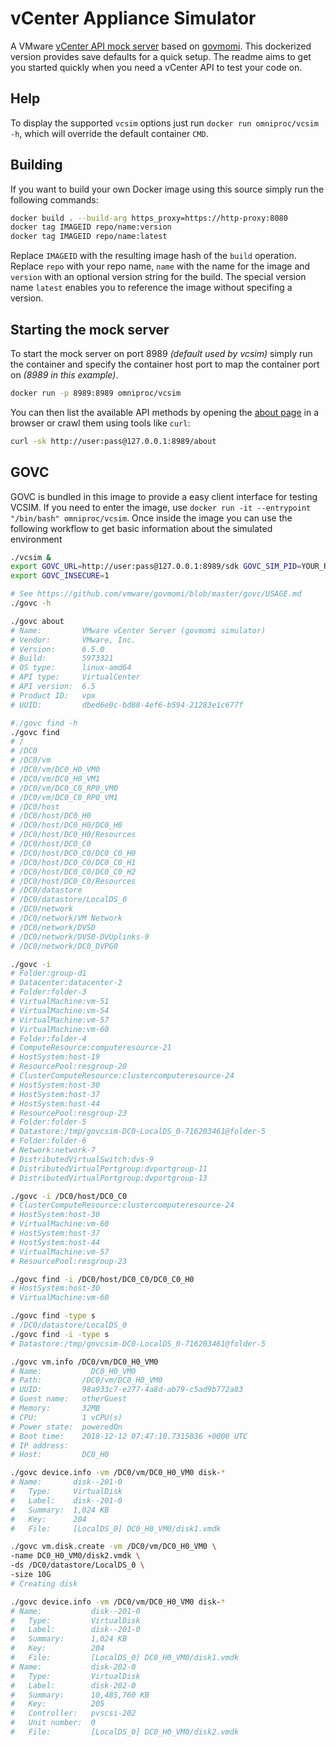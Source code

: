 # vCenter Appliance Simulator

A VMware [vCenter API mock server](https://github.com/vmware/govmomi/tree/master/vcsim") based on [govmomi](https://github.com/vmware/govmomi). This dockerized version provides save defaults for a quick setup. The readme aims to get you started quickly when you need a vCenter API to test your code on.

## Help

To display the supported `vcsim` options just run `docker run omniproc/vcsim -h`, which will override the default container `CMD`.

## Building

If you want to build your own Docker image using this source simply run the following commands:

``` bash
docker build . --build-arg https_proxy=https://http-proxy:8080
docker tag IMAGEID repo/name:version
docker tag IMAGEID repo/name:latest
```

Replace `IMAGEID` with the resulting image hash of the `build` operation. Replace `repo` with your repo name, `name` with the name for the image and `version` with an optional version string for the build. The special version name `latest` enables you to reference the image without specifing a version.

## Starting the mock server

To start the mock server on port 8989 *(default used by vcsim)* simply run the container and specify the container host port to map the container port on *(8989 in this example)*.

``` bash
docker run -p 8989:8989 omniproc/vcsim
```

You can then list the available API methods by opening the [about page](http://127.0.0.1:8989/about) in a browser or crawl them using tools like `curl`:

``` bash
curl -sk http://user:pass@127.0.0.1:8989/about
```

## GOVC

GOVC is bundled in this image to provide a easy client interface for testing VCSIM. If you need to enter the image, use `docker run -it --entrypoint "/bin/bash" omniproc/vcsim`.
Once inside the image you can use the following workflow to get basic information about the simulated environment

``` bash
./vcsim &
export GOVC_URL=http://user:pass@127.0.0.1:8989/sdk GOVC_SIM_PID=YOUR_RETURNED_PID
export GOVC_INSECURE=1

# See https://github.com/vmware/govmomi/blob/master/govc/USAGE.md
./govc -h

./govc about
# Name:         VMware vCenter Server (govmomi simulator)
# Vendor:       VMware, Inc.
# Version:      6.5.0
# Build:        5973321
# OS type:      linux-amd64
# API type:     VirtualCenter
# API version:  6.5
# Product ID:   vpx
# UUID:         dbed6e0c-bd88-4ef6-b594-21283e1c677f

#./govc find -h
./govc find
# /
# /DC0
# /DC0/vm
# /DC0/vm/DC0_H0_VM0
# /DC0/vm/DC0_H0_VM1
# /DC0/vm/DC0_C0_RP0_VM0
# /DC0/vm/DC0_C0_RP0_VM1
# /DC0/host
# /DC0/host/DC0_H0
# /DC0/host/DC0_H0/DC0_H0
# /DC0/host/DC0_H0/Resources
# /DC0/host/DC0_C0
# /DC0/host/DC0_C0/DC0_C0_H0
# /DC0/host/DC0_C0/DC0_C0_H1
# /DC0/host/DC0_C0/DC0_C0_H2
# /DC0/host/DC0_C0/Resources
# /DC0/datastore
# /DC0/datastore/LocalDS_0
# /DC0/network
# /DC0/network/VM Network
# /DC0/network/DVS0
# /DC0/network/DVS0-DVUplinks-9
# /DC0/network/DC0_DVPG0

./govc -i
# Folder:group-d1
# Datacenter:datacenter-2
# Folder:folder-3
# VirtualMachine:vm-51
# VirtualMachine:vm-54
# VirtualMachine:vm-57
# VirtualMachine:vm-60
# Folder:folder-4
# ComputeResource:computeresource-21
# HostSystem:host-19
# ResourcePool:resgroup-20
# ClusterComputeResource:clustercomputeresource-24
# HostSystem:host-30
# HostSystem:host-37
# HostSystem:host-44
# ResourcePool:resgroup-23
# Folder:folder-5
# Datastore:/tmp/govcsim-DC0-LocalDS_0-716203461@folder-5
# Folder:folder-6
# Network:network-7
# DistributedVirtualSwitch:dvs-9
# DistributedVirtualPortgroup:dvportgroup-11
# DistributedVirtualPortgroup:dvportgroup-13

./govc -i /DC0/host/DC0_C0
# ClusterComputeResource:clustercomputeresource-24
# HostSystem:host-30
# VirtualMachine:vm-60
# HostSystem:host-37
# HostSystem:host-44
# VirtualMachine:vm-57
# ResourcePool:resgroup-23

./govc find -i /DC0/host/DC0_C0/DC0_C0_H0
# HostSystem:host-30
# VirtualMachine:vm-60

./govc find -type s
# /DC0/datastore/LocalDS_0
./govc find -i -type s
# Datastore:/tmp/govcsim-DC0-LocalDS_0-716203461@folder-5

./govc vm.info /DC0/vm/DC0_H0_VM0
# Name:           DC0_H0_VM0
# Path:         /DC0/vm/DC0_H0_VM0
# UUID:         98a933c7-e277-4a8d-ab79-c5ad9b772a83
# Guest name:   otherGuest
# Memory:       32MB
# CPU:          1 vCPU(s)
# Power state:  poweredOn
# Boot time:    2018-12-12 07:47:10.7315036 +0000 UTC
# IP address:
# Host:         DC0_H0

./govc device.info -vm /DC0/vm/DC0_H0_VM0 disk-*
# Name:       disk--201-0
#   Type:     VirtualDisk
#   Label:    disk--201-0
#   Summary:  1,024 KB
#   Key:      204
#   File:     [LocalDS_0] DC0_H0_VM0/disk1.vmdk

./govc vm.disk.create -vm /DC0/vm/DC0_H0_VM0 \
-name DC0_H0_VM0/disk2.vmdk \
-ds /DC0/datastore/LocalDS_0 \
-size 10G
# Creating disk

./govc device.info -vm /DC0/vm/DC0_H0_VM0 disk-*
# Name:           disk--201-0
#   Type:         VirtualDisk
#   Label:        disk--201-0
#   Summary:      1,024 KB
#   Key:          204
#   File:         [LocalDS_0] DC0_H0_VM0/disk1.vmdk
# Name:           disk-202-0
#   Type:         VirtualDisk
#   Label:        disk-202-0
#   Summary:      10,485,760 KB
#   Key:          205
#   Controller:   pvscsi-202
#   Unit number:  0
#   File:         [LocalDS_0] DC0_H0_VM0/disk2.vmdk
```